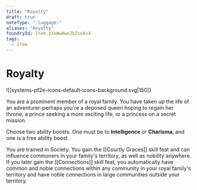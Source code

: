 ```yaml
---
title: "Royalty"
draft: true
noteType: ":luggage:"
aliases: "Royalty"
foundryId: Item.zXkWwHweJbZseAv4
tags:
  - Item
---
```


# Royalty
![[systems-pf2e-icons-default-icons-background.svg|150]]

You are a prominent member of a royal family. You have taken up the life of an adventurer-perhaps you're a deposed queen hoping to regain her throne, a prince seeking a more exciting life, or a princess on a secret mission.

Choose two ability boosts. One must be to **Intelligence** or **Charisma**, and one is a free ability boost.

You are trained in Society. You gain the [[Courtly Graces]] skill feat and can influence commoners in your family's territory, as well as nobility anywhere. If you later gain the [[Connections]] skill feat, you automatically have common and noble connections within any community in your royal family's territory and have noble connections in large communities outside your territory.
